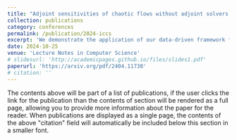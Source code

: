 ```yaml
---
title: "Adjoint sensitivities of chaotic flows without adjoint solvers: A data-driven approach"
collection: publications
category: conferences
permalink: /publication/2024-iccs
excerpt: 'We demonstrate the application of our data-driven framework for the computation of gradients of long-time averages of chaotic flows. We learn the parameterised dynamics of the Lorenz 63 system and find the climate sensitivities.'
date: 2024-10-25
venue: 'Lecture Notes in Computer Science'
# slidesurl: 'http://academicpages.github.io/files/slides1.pdf'
paperurl: 'https://arxiv.org/pdf/2404.11738'
# citation: ''
---
```


The contents above will be part of a list of publications, if the user clicks the link for the publication than the contents of section will be rendered as a full page, allowing you to provide more information about the paper for the reader. When publications are displayed as a single page, the contents of the above "citation" field will automatically be included below this section in a smaller font.